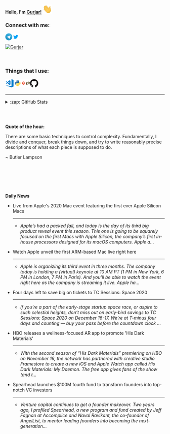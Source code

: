 #### Hello, I'm [Gurjar!](https://GurjarKing.github.io) <img src="https://raw.githubusercontent.com/ABSphreak/ABSphreak/master/gifs/Hi.gif" width="30px"></h2>


### Connect with me:

[<img align="left" alt="Gurjar | Telegram" width="22px" src="https://raw.githubusercontent.com/github/explore/80688e429a7d4ef2fca1e82350fe8e3517d3494d/topics/telegram/telegram.png" />][Telegram]
[<img align="left" alt="Gurjar | Twitter" width="22px" src="https://raw.githubusercontent.com/github/explore/80688e429a7d4ef2fca1e82350fe8e3517d3494d/topics/twitter/twitter.png" />][Twitter]
<br >
<br >
<a href="https://github.com/GurjarKing"><img src="https://komarev.com/ghpvc/?username=GurjarKing" alt="Gurjar" /></a> <br />
<br />
<br />
<!-- <br >

![](https://visitor-badge.glitch.me/badge?page_id=GurjarKing)

<br /> -->

### Things that I use:

[<img align="left" alt="Visual Studio Code" width="26px" src="https://raw.githubusercontent.com/github/explore/80688e429a7d4ef2fca1e82350fe8e3517d3494d/topics/visual-studio-code/visual-studio-code.png" />][VSCode]
[<img align="left" alt="Python" width="26px" src="https://raw.githubusercontent.com/github/explore/80688e429a7d4ef2fca1e82350fe8e3517d3494d/topics/python/python.png" />][Python]
[<img align="left" alt="Git" width="26px" src="https://raw.githubusercontent.com/github/explore/80688e429a7d4ef2fca1e82350fe8e3517d3494d/topics/git/git.png" />][Git]
[<img align="left" alt="GitHub" width="26px" src="https://raw.githubusercontent.com/github/explore/78df643247d429f6cc873026c0622819ad797942/topics/github/github.png" />][Github]

<br />
<br />

---
<details>
  <summary>:zap: GitHub Stats</summary>

<img align="left" alt="Gurjar's Github Stats" src="https://github-readme-stats.vercel.app/api?username=GurjarKing&show_icons=true&hide_border=true&count_private=true&include_all_commit=true&theme=algolia" />

</details>

<!-- ### 🔔 My latest tweet
<a href="https://twitter.com/Gurjar_King43" target="_blank">
	<img src="https://github.com/GurjarKing/GurjarKing/raw/master/tweet.png" width="70%" align="center" alt="Click to view on Twitter" title="My latest tweet, as an image"/>
</a> -->
<br>

<pre>

</pre>

**Quote of the hour:**

There are some basic techniques to control complexity. Fundamentally, I divide and conquer, break things down, and try to write reasonably precise descriptions of what each piece is supposed to do.

~ Butler Lampson
<pre>

</pre>
<br>
<pre>


</pre>
<strong>Daily News</strong>
  
  - Live from Apple's 2020 Mac event featuring the first ever Apple Silicon Macs
     <hr/>
     
      - *Apple’s had a packed fall, and today is the day of its third big product reveal event this season. This one is going to be squarely focused on the first Macs with Apple Silicon, the company’s first in-house processors designed for its macOS computers. Apple a…*
     
  - Watch Apple unveil the first ARM-based Mac live right here
      <hr/>
      
      - *Apple is organizing its third event in three months. The company today is holding a (virtual) keynote at 10 AM PT (1 PM in New York, 6 PM in London, 7 PM in Paris). And you’ll be able to watch the event right here as the company is streaming it live. Apple ha…*
      
  - Four days left to save big on tickets to TC Sessions: Space 2020
      <hr/>
      
      - *If you’re a part of the early-stage startup space race, or aspire to such celestial heights, don’t miss out on early-bird savings to TC Sessions: Space 2020 on December 16-17. We’re at T-minus four days and counting — buy your pass before the countdown clock …*
      
  - HBO releases a wellness-focused AR app to promote 'His Dark Materials'
      <hr/>
      
      - *With the second season of “His Dark Materials” premiering on HBO on November 16, the network has partnered with creative studio Framestore to create a new iOS and Apple Watch app called His Dark Materials: My Daemon. The free app gives fans of the show (and t…*
       
  - Spearhead launches $100M fourth fund to transform founders into top-notch VC investors
      <hr/>
       
       - *Venture capital continues to get a founder makeover. Two years ago, I profiled Spearhead, a new program and fund created by Jeff Fagnan at Accomplice and Naval Ravikant, the co-founder of AngelList, to mentor leading founders into becoming the next-generation…*
      

<br />

[VSCode]: https://code.visualstudio.com/
[Python]: https://www.python.org/
[Git]: https://git-scm.com/
[Github]: https://github.com/
[Telegram]: https://t.me/Gurjar_King/
[Twitter]: https://twitter.com/Gurjar_King43/
